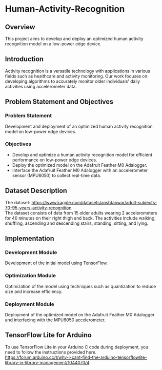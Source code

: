 # Human-Activity-Recognition
## Overview
This project aims to develop and deploy an optimized human activity recognition model on a low-power edge device.

## Introduction
Activity recognition is a versatile technology with applications in various fields such as healthcare and activity monitoring. Our work focuses on developing algorithms to accurately monitor older individuals' daily activities using accelerometer data.

## Problem Statement and Objectives
### Problem Statement
Development and deployment of an optimized human activity recognition model on low-power edge devices.

### Objectives
- Develop and optimize a human activity recognition model for efficient performance on low-power edge devices.
- Deploy the optimized model on the Adafruit Feather M0 Adalogger.
- Interface the Adafruit Feather M0 Adalogger with an accelerometer sensor (MPU6050) to collect real-time data.

## Dataset Description
The dataset: https://www.kaggle.com/datasets/anshtanwar/adult-subjects-70-95-years-activity-recognition<Br>
The dataset consists of data from 15 older adults wearing 2 accelerometers for 40 minutes on their right thigh and back. The activities include walking, shuffling, ascending and descending stairs, standing, sitting, and lying.

## Implementation
### Development Module
Development of the initial model using TensorFlow.
### Optimization Module
Optimization of the model using techniques such as quantization to reduce size and increase efficiency.
### Deployment Module
Deployment of the optimized model on the Adafruit Feather M0 Adalogger and interfacing with the MPU6050 accelerometer.


## TensorFlow Lite for Arduino
To use TensorFlow Lite in your Arduino C code during deployment, you need to follow the instructions provided here.
https://forum.arduino.cc/t/why-i-cant-find-the-arduino-tensorflowlite-library-in-library-management/1044070/4.





